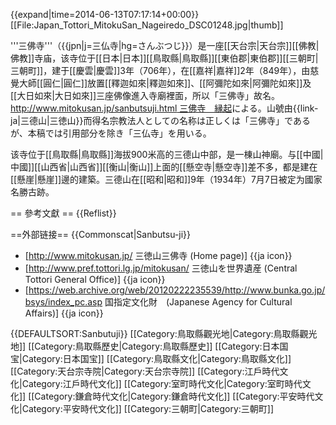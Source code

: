 {{expand|time=2014-06-13T07:17:14+00:00}}
[[File:Japan_Tottori_MitokuSan_Nageiredo_DSC01248.jpg|thumb]]

'''三佛寺'''（{{jpn|j=三仏寺|hg=さんぶつじ}}）是一座[[天台宗|天台宗]][[佛教|佛教]]寺庙，该寺位于[[日本|日本]][[鳥取縣|鳥取縣]][[東伯郡|東伯郡]][[三朝町|三朝町]]，建于[[慶雲|慶雲]]3年（706年），在[[嘉祥|嘉祥]]2年（849年），由慈覺大師[[圓仁|圓仁]]放置[[釋迦如來|釋迦如來]]、[[阿彌陀如來|阿彌陀如來]]及[[大日如來|大日如來]]三座佛像進入寺廟裡面，所以「三佛寺」故名。<ref>[http://www.mitokusan.jp/sanbutsuji.html 三佛寺　縁起](三徳山三佛寺公式ページ)による。</ref>山號由{{link-ja|三德山|三徳山}}而得名<ref>宗教法人としての名称は正しくは「三佛寺」であるが、本稿では引用部分を除き「三仏寺」を用いる</ref>。

该寺位于[[鳥取縣|鳥取縣]]海拔900米高的三德山中部，是一棟山神廟。与[[中國|中國]][[山西省|山西省]][[衡山|衡山]]上面的[[懸空寺|懸空寺]]差不多，都是建在[[懸崖|懸崖]]邊的建築。三德山在[[昭和|昭和]]9年（1934年）7月7日被定为國家名勝古跡。

== 參考文獻 ==
{{Reflist}}

==外部链接==
{{Commonscat|Sanbutsu-ji}}
* [http://www.mitokusan.jp/ 三徳山三佛寺 (Home page)] {{ja icon}}
* [http://www.pref.tottori.lg.jp/mitokusan/ 三徳山を世界遺産 (Central Tottori General Office)] {{ja icon}}
* [https://web.archive.org/web/20120222235539/http://www.bunka.go.jp/bsys/index_pc.asp 国指定文化財　(Japanese Agency for Cultural Affairs)] {{ja icon}}

{{DEFAULTSORT:Sanbutuji}}
[[Category:鳥取縣觀光地|Category:鳥取縣觀光地]]
[[Category:鳥取縣歷史|Category:鳥取縣歷史]]
[[Category:日本国宝|Category:日本国宝]]
[[Category:鳥取縣文化|Category:鳥取縣文化]]
[[Category:天台宗寺院|Category:天台宗寺院]]
[[Category:江戶時代文化|Category:江戶時代文化]]
[[Category:室町時代文化|Category:室町時代文化]]
[[Category:鎌倉時代文化|Category:鎌倉時代文化]]
[[Category:平安時代文化|Category:平安時代文化]]
[[Category:三朝町|Category:三朝町]]